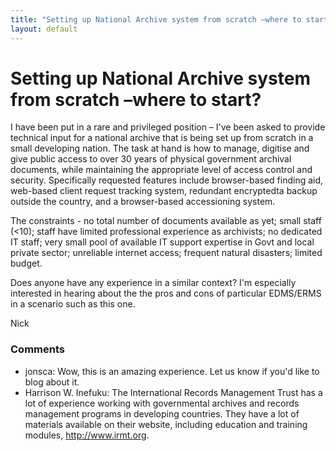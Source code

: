 ```yaml
---
title: "Setting up National Archive system from scratch –where to start?"
layout: default
---
```

Setting up National Archive system from scratch –where to start?
=====================
I have been put in a rare and privileged position – I've been asked to
provide technical input for a national archive that is being set up from
scratch in a small developing nation. The task at hand is how to manage,
digitise and give public access to over 30 years of physical government
archival documents, while maintaining the appropriate level of access
control and security. Specifically requested features include
browser-based finding aid, web-based client request tracking system,
redundant encryptedta backup outside the country, and a browser-based
accessioning system.

The constraints - no total number of documents available as yet; small
staff (\<10); staff have limited professional experience as archivists;
no dedicated IT staff; very small pool of available IT support expertise
in Govt and local private sector; unreliable internet access; frequent
natural disasters; limited budget.

Does anyone have any experience in a similar context? I'm especially
interested in hearing about the the pros and cons of particular
EDMS/ERMS in a scenario such as this one.

Nick

### Comments ###
* jonsca: Wow, this is an amazing experience. Let us know if you'd like to blog
about it.
* Harrison W. Inefuku: The International Records Management Trust has a lot of experience
working with governmental archives and records management programs in
developing countries. They have a lot of materials available on their
website, including education and training modules, http://www.irmt.org.


